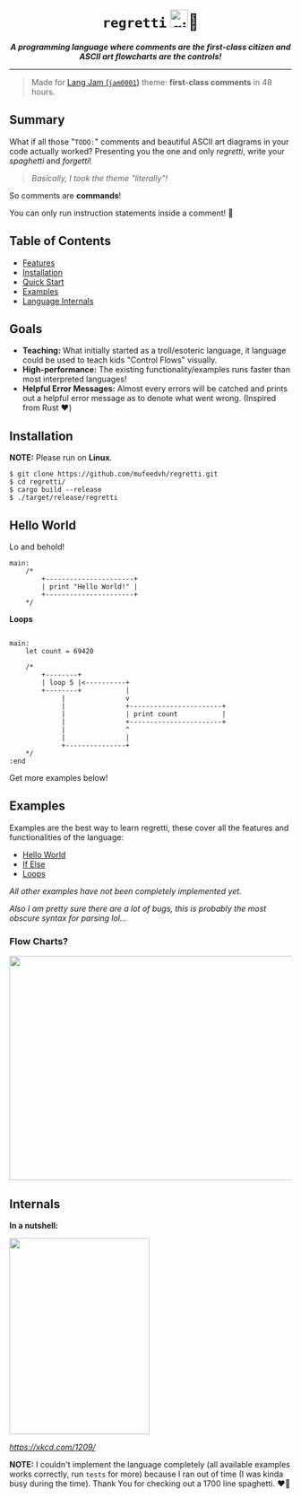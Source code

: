 <div align="center">
    <h1><code>regretti</code> <img src="https://emojipedia-us.s3.dualstack.us-west-1.amazonaws.com/thumbs/120/google/298/pinched-fingers_1f90c.png" height="32" width="32" alt="github doesn't have this emoji :(">🍝</h1>
</div>

<p align="center">
<strong><i>A programming language where comments are the first-class citizen and ASCII art flowcharts are the controls!</i></strong>
</p>

---

> Made for [Lang Jam (`jam0001`)](https://github.com/langjam/jam0001) theme: **first-class comments** in 48 hours.

## Summary

What if all those "`TODO:`" comments and beautiful ASCII art diagrams in your code actually worked? Presenting you the one and only _regretti_, write your _spaghetti_ and _forgetti_!

> _Basically, I took the theme "literally"!_

So comments are **commands**!

You can only run instruction statements inside a comment! 💬

## Table of Contents

* [Features](#goals)
* [Installation](#installation)
* [Quick Start](#hello-world)
* [Examples](#examples)
* [Language Internals](#internals)

## Goals

- **Teaching:** What initially started as a troll/esoteric language, it language could be used to teach kids "Control Flows" visually.
- **High-performance:** The existing functionality/examples runs faster than most interpreted languages!
- **Helpful Error Messages:** Almost every errors will be catched and prints out a helpful error message as to denote what went wrong. (Inspired from Rust :heart:)

## Installation

**NOTE:** Please run on **Linux**.

```
$ git clone https://github.com/mufeedvh/regretti.git
$ cd regretti/
$ cargo build --release
$ ./target/release/regretti
```

## Hello World

Lo and behold!

```
main:
    /*
        +----------------------+
        | print "Hello World!" |
        +----------------------+
    */
```

**Loops**

```

main:
    let count = 69420

    /*
        +--------+
        | loop 5 |<----------+
        +--------+           |
             |               v
             |               +-----------------------+
             |               | print count           |
             |               +-----------------------+
             |               ^
             |               |
             +---------------+
    */
:end
```

Get more examples below!

## Examples

Examples are the best way to learn regretti, these cover all the features and functionalities of the language:

- [Hello World](https://github.com/mufeedvh/regretti/blob/main/examples/helloworld.reg)
- [If Else](https://github.com/mufeedvh/regretti/blob/main/examples/if_else.reg)
- [Loops](https://github.com/mufeedvh/regretti/blob/main/examples/loop.reg)

_All other examples have not been completely implemented yet._

_Also I am pretty sure there are a lot of bugs, this is probably the most obscure syntax for parsing lol..._

### Flow Charts?

<div align="center">
<img src="https://imgs.xkcd.com/comics/flow_charts.png" height="400" width="600">
</div>

## Internals

**In a nutshell:**

<img src="https://imgs.xkcd.com/comics/encoding.png" height="350" width="250">

_https://xkcd.com/1209/_

**NOTE:** I couldn't implement the language completely (all available examples works correctly, run `tests` for more) because I ran out of time (I was kinda busy during the time). Thank You for checking out a 1700 line spaghetti. :heart::raised_hands:
